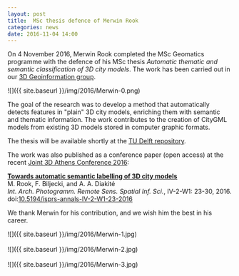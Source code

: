 ```yaml
---
layout: post
title:  MSc thesis defence of Merwin Rook
categories: news
date: 2016-11-04 14:00
---
```


On 4 November 2016, Merwin Rook completed the MSc Geomatics programme with the defence of his MSc thesis <i>Automatic thematic and semantic classification of 3D city models</i>.
The work has been carried out in our [3D Geoinformation group](https://3d.bk.tudelft.nl).

![]({{ site.baseurl }}/img/2016/Merwin-0.png)

The goal of the research was to develop a method that automatically detects features in "plain" 3D city models, enriching them with semantic and thematic information. The work contributes to the creation of CityGML models from existing 3D models stored in computer graphic formats.

The thesis will be available shortly at the [TU Delft repository](http://repository.tudelft.nl).

The work was also published as a conference paper (open access) at the recent [Joint 3D Athens Conference 2016](http://3dathens2016.gr/site/):

<b>[Towards automatic semantic labelling of 3D city models](http://doi.org/10.5194/isprs-annals-IV-2-W1-23-2016)</b>
<br>
M. Rook, F. Biljecki, and A. A. Diakité<br>
<i>Int. Arch. Photogramm. Remote Sens. Spatial Inf. Sci.</i>, IV-2-W1: 23-30, 2016.
<br>doi:[10.5194/isprs-annals-IV-2-W1-23-2016](http://doi.org/10.5194/isprs-annals-IV-2-W1-23-2016)

We thank Merwin for his contribution, and we wish him the best in his career.

![]({{ site.baseurl }}/img/2016/Merwin-1.jpg)<br><br>
![]({{ site.baseurl }}/img/2016/Merwin-2.jpg)<br><br>
![]({{ site.baseurl }}/img/2016/Merwin-3.jpg)